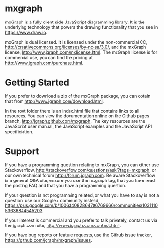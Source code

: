 mxgraph
=======

mxGraph is a fully client side JavaScript diagramming library. It is the underlying technology that powers the drawing functionality that you see in https://www.draw.io.

mxGraph is dual licensed. It is licensed under the non-commercial CC, http://creativecommons.org/licenses/by-nc-sa/3.0/, and the mxGraph license, http://www.jgraph.com/mxlicense.html. The mxGraph license is for commercial use, you can find the pricing at http://www.jgraph.com/purchase.html.

Getting Started
===============

If you prefer to download a zip of the mxGraph package, you can obtain that from http://www.jgraph.com/download.html.

In the root folder there is an index.html file that contains links to all resources. You can view the documentation online on the Github pages branch, http://jgraph.github.com/mxgraph. The key resources are the JavaScript user manual, the JavaScript examples and the JavaScript API specificiation.

Support
=======

If you have a programming question relating to mxGraph, you can either use Stackoverflow, http://stackoverflow.com/questions/ask/?tags=mxgraph, or our own technical forum http://forum.jgraph.com. Be aware Stackoverflow is a general Q&A site, ensure you use the mxgraph tag, that you have read the posting FAQ and that you have a programming question.

If your question is not programming related, or what you have to say is not a question, use our Google+ community instead, https://plus.google.com/b/100634082864796769666/communities/103111053636844545203.

If your interest is commercial and you prefer to talk privately, contact us via the jgraph.com site, http://www.jgraph.com/contact.html.

If you have bug reports or feature requests, use the Github issue tracker, https://github.com/jgraph/mxgraph/issues.
